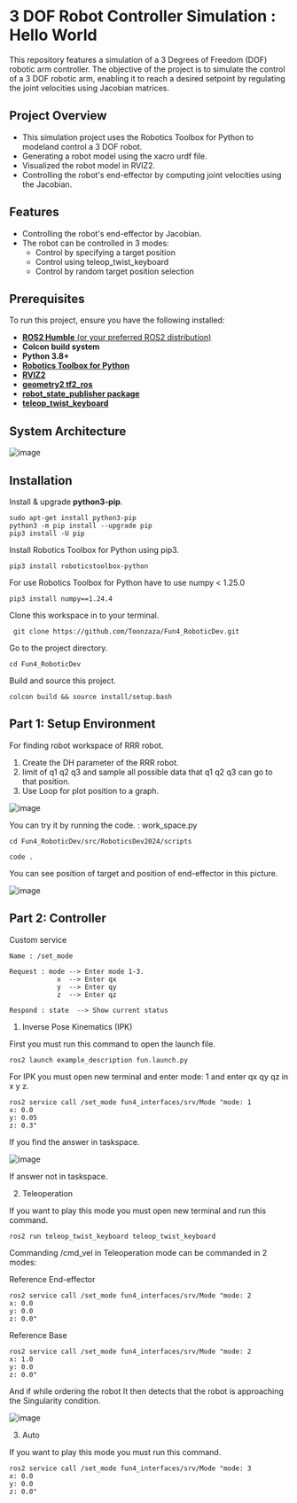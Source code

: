 # 3 DOF Robot Controller Simulation : Hello World
This repository features a simulation of a 3 Degrees of Freedom (DOF) robotic arm controller. The objective of the project is to simulate the control of a 3 DOF robotic arm,
enabling it to reach a desired setpoint by regulating the joint velocities using Jacobian matrices.

## Project Overview
- This simulation project uses the Robotics Toolbox for Python to modeland control a 3 DOF robot.
- Generating a robot model using the xacro urdf file.
- Visualized the robot model in RVIZ2.
- Controlling the robot's end-effector by computing joint velocities using the Jacobian.

## Features
- Controlling the robot's end-effector by Jacobian.
- The robot can be controlled in 3 modes:
    - Control by specifying a target position
    - Control using teleop_twist_keyboard
    - Control by random target position selection

## Prerequisites
To run this project, ensure you have the following installed:
- [**ROS2 Humble** (or your preferred ROS2 distribution)](https://docs.ros.org/en/humble/Installation.html)
- **Colcon build system**
- **Python 3.8+**
- [**Robotics Toolbox for Python**](https://petercorke.github.io/robotics-toolbox-python/)
- [**RVIZ2**](https://docs.ros.org/en/humble/Tutorials/Intermediate/RViz/RViz-Main.html)
- [**geometry2 tf2_ros**](https://github.com/ros2/geometry2)
- [**robot_state_publisher package**](https://github.com/ros/robot_state_publisher)
- [**teleop_twist_keyboard**](https://index.ros.org/p/teleop_twist_keyboard/)

## System Architecture
![image](https://media.discordapp.net/attachments/1281153207296327754/1291333087606603807/image.png?ex=66ffb727&is=66fe65a7&hm=c6ca543ee7bd96b8a27e4fc71bc47357ad2b3571ff5c87ce20bcf2c42edec5bb&=&format=webp&quality=lossless&width=2391&height=1106)

## Installation
Install & upgrade **python3-pip**.

    sudo apt-get install python3-pip
    python3 -m pip install --upgrade pip
    pip3 install -U pip

Install Robotics Toolbox for Python using pip3.

    pip3 install roboticstoolbox-python
For use Robotics Toolbox for Python have to use numpy < 1.25.0

    pip3 install numpy==1.24.4
    
Clone this workspace in to your terminal.

     git clone https://github.com/Toonzaza/Fun4_RoboticDev.git

Go to the project directory.

    cd Fun4_RoboticDev

Build and source this project.
   
    colcon build && source install/setup.bash

## Part 1: Setup Environment
For finding robot workspace of RRR robot.
1. Create the DH parameter of the RRR robot.
2. limit of q1 q2 q3 and sample all possible data that q1 q2 q3 can go to that position.
3. Use Loop for plot position to a graph.

![image](https://media.discordapp.net/attachments/1281153207296327754/1291447925762953387/image.png?ex=6700221b&is=66fed09b&hm=f476bcdee5872d488ca534de4784175faa4a606f26f54e58ba9a8238568cc50b&=&format=webp&quality=lossless&width=1113&height=1106)

You can try it by running the code. : work_space.py

    cd Fun4_RoboticDev/src/RoboticsDev2024/scripts

    code .

You can see position of target and position of end-effector in this picture.


![image](https://media.discordapp.net/attachments/1281153207296327754/1291454596128182332/image.jpg?ex=67002851&is=66fed6d1&hm=5624c44519fadc6153df7ffe34d6fbd7238651b1b4dbc1792db1b2d7f2161a98&=&format=webp&width=2208&height=1106)

## Part 2: Controller

Custom service

    Name : /set_mode
    
    Request : mode --> Enter mode 1-3.
                x  --> Enter qx
                y  --> Enter qy
                z  --> Enter qz
                
    Respond : state  --> Show current status

1. Inverse Pose Kinematics (IPK)

First you must run this command to open the launch file.

    ros2 launch example_description fun.launch.py 


For IPK you must open new terminal and enter mode: 1 and enter qx qy qz in x y z.

    ros2 service call /set_mode fun4_interfaces/srv/Mode "mode: 1
    x: 0.0
    y: 0.05
    z: 0.3"

If you find the answer in taskspace.

![image](https://media.discordapp.net/attachments/1281153207296327754/1291465889253953556/image.png?ex=670032d6&is=66fee156&hm=e2e8d05ad3eef4e71f6cc1f9d13eadcf833ee3b0433ca556d52cd99df0fa581b&=&format=webp&quality=lossless&width=2462&height=622)

If answer not in taskspace.

2. Teleoperation

If you want to play this mode you must open new terminal and run this command.

    ros2 run teleop_twist_keyboard teleop_twist_keyboard 

Commanding /cmd_vel in Teleoperation mode can be commanded in 2 modes:

Reference End-effector

    ros2 service call /set_mode fun4_interfaces/srv/Mode "mode: 2
    x: 0.0
    y: 0.0
    z: 0.0" 

Reference Base

    ros2 service call /set_mode fun4_interfaces/srv/Mode "mode: 2
    x: 1.0
    y: 0.0
    z: 0.0" 

And if while ordering the robot It then detects that the robot is approaching the Singularity condition.

![image](https://media.discordapp.net/attachments/1281153207296327754/1291471619406958742/image.png?ex=6700382c&is=66fee6ac&hm=3683b1339b1c852c52cc584b56af9cfd241f6d8e6310249b5e123afedc9cf556&=&format=webp&quality=lossless&width=2462&height=597)


3. Auto

If you want to play this mode you must run this command.


    ros2 service call /set_mode fun4_interfaces/srv/Mode "mode: 3
    x: 0.0
    y: 0.0
    z: 0.0" 
